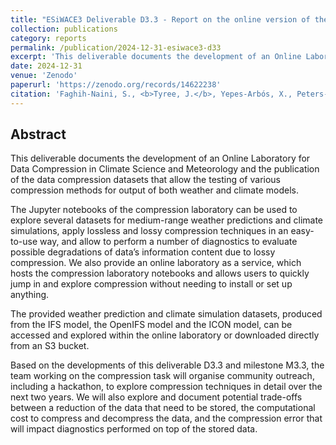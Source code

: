 ```yaml
---
title: "ESiWACE3 Deliverable D3.3 - Report on the online version of the data sets"
collection: publications
category: reports
permalink: /publication/2024-12-31-esiwace3-d33
excerpt: 'This deliverable documents the development of an Online Laboratory for Data Compression in Climate Science and Meteorology and the publication of the data compression datasets that allow the testing of various compression methods for output of both weather and climate models.'
date: 2024-12-31
venue: 'Zenodo'
paperurl: 'https://zenodo.org/records/14622238'
citation: 'Faghih-Naini, S., <b>Tyree, J.</b>, Yepes-Arbós, X., Peters-von Gehlen, K., Dueben, P., Järvinen, H. J. (2024) <i>ESiWACE3 Deliverable D3.3 - Report on the online version of the data sets</i>. Available from: <a href="https://doi.org/10.5281/zenodo.14622238">doi:10.5281/zenodo.14622238</a>.'
---
```


## Abstract

This deliverable documents the development of an Online Laboratory for Data Compression in Climate Science and Meteorology and the publication of the data compression datasets that allow the testing of various compression methods for output of both weather and climate models.

The Jupyter notebooks of the compression laboratory can be used to explore several datasets for medium-range weather predictions and climate simulations, apply lossless and lossy compression techniques in an easy-to-use way, and allow to perform a number of diagnostics to evaluate possible degradations of data’s information content due to lossy compression. We also provide an online laboratory as a service, which hosts the compression laboratory notebooks and allows users to quickly jump in and explore compression without needing to install or set up anything.

The provided weather prediction and climate simulation datasets, produced from the IFS model, the OpenIFS model and the ICON model, can be accessed and explored within the online laboratory or downloaded directly from an S3 bucket.

Based on the developments of this deliverable D3.3 and milestone M3.3, the team working on the compression task will organise community outreach, including a hackathon, to explore compression techniques in detail over the next two years. We will also explore and document potential trade-offs between a reduction of the data that need to be stored, the computational cost to compress and decompress the data, and the compression error that will impact diagnostics performed on top of the stored data.
